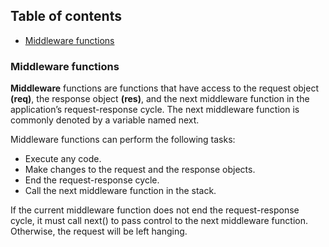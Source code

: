 ## Table of contents

- [Middleware functions](#Middleware-functions)

### Middleware functions

**Middleware** functions are functions that have access to the request object **(req)**, the response object **(res)**, and the next middleware function in the application’s request-response cycle. The next middleware function is commonly denoted by a variable named next.

Middleware functions can perform the following tasks:

- Execute any code.
- Make changes to the request and the response objects.
- End the request-response cycle.
- Call the next middleware function in the stack.

If the current middleware function does not end the request-response cycle, it must call next() to pass control to the next middleware function. Otherwise, the request will be left hanging.
